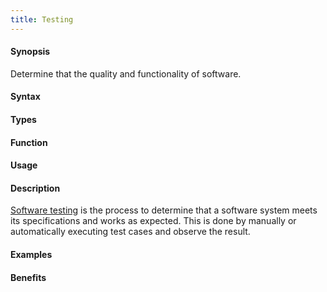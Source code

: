 ```yaml
---
title: Testing
---
```


#### Synopsis

Determine that the quality and functionality of software.

#### Syntax

#### Types

#### Function
       
#### Usage

#### Description

[Software testing](http://en.wikipedia.org/wiki/Software_testing) is the process to determine
that a software system meets its specifications and works as expected. This is done by 
manually or automatically executing test cases and observe the result.

#### Examples

#### Benefits


